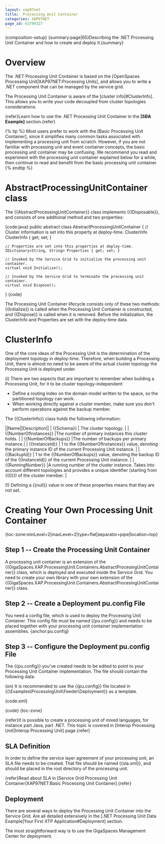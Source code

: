 ```yaml
---
layout: xap97net
title:  Processing Unit Container
categories: XAP97NET
page_id: 63799327
---
```


{composition-setup}
{summary:page|65}Describing the .NET Processing Unit Container and how to create and deploy it.{summary}

# Overview

The .NET Processing Unit Container is based on the [OpenSpaces Processing Unit|XAP97NET:Processing Units], and allows you to write a .NET component that can be managed by the service grid.

The Processing Unit Container is aware of the [cluster info|#ClusterInfo]. This allows you to write your code decoupled from cluster topologies considerations.

{refer}Learn how to use the .NET Processing Unit Container in the **[SBA Example]** section.{refer}


{% tip %}
 Most users prefer to work with the [Basic Processing Unit Container], since it simplifies many common tasks associated with implementing a processing unit from scratch.
However, if you are not familiar with processing unit and event container concepts, the basic processing unit container may be confusing. We recommend you read and experiment with the processing unit container explained below for a while, then continue to read and benefit from the basic processing unit container.
{% endtip %}


# AbstractProcessingUnitContainer class

The {{AbstractProcessingUnitContainer}} class implements {{IDisposable}}, and consists of one additional method and two properties:

{code:java}
public abstract class AbstractProcessingUnitContainer
{
    // Cluster information is set into this property at deploy-time.
    ClusterInfo ClusterInfo { get; set; }

    // Properties are set into this properties at deploy-time.
    IDictionary<String, String> Properties { get; set; }

    // Invoked by the Service Grid to initialize the processing unit container.
    virtual void Initialize();

    // Invoked by the Service Grid to terminate the processing unit container.
    virtual void Dispose();
}
{code}

The Processing Unit Container lifecycle consists only of these two methods: {{Initialize}} is called when the Processing Unit Container is constructed, and {{Dispose}} is called when it is removed. Before the initialization, the ClusterInfo and Properties are set with the deploy-time data.

# ClusterInfo

One of the core ideas of the Processing Unit is the determination of the deployment topology in deploy-time. Therefore, when building a Processing Unit, there is almost no need to be aware of the actual cluster topology the Processing Unit is deployed under.

(i) There are two aspects that are important to remember when building a Processing Unit, for it to be cluster topology-independent:
- Define a routing index on the domain model written to the space, so the partitioned topology can work.
- When working directly against a cluster member, make sure you don't perform operations against the backup member.

The {{ClusterInfo}} class holds the following information:

||Name||Description||
| {{Schema}} | The cluster topology. |
| {{NumberOfInstances}} |The number of primary instances this cluster holds. |
| {{NumberOfBackups}} |The number of backups per primary instance.|
| {{InstanceId}} | 1 to the {{NumberOfInstances}} value, denoting the primary instance ID of the current Processing Unit instance. |
| {{BackupId}} | 1 to the {{NumberOfBackups}} value, denoting the backup ID of the {{InstanceId}} of the current Processing Unit instance. |
| {{RunningNumber}} |A running number of the cluster instance. Takes into account different topologies and provides a unique identifier (starting from {{0}}) of the cluster member. |

(!) Defining a {{null}} value in one of these properties means that they are not set.

# Creating Your Own Processing Unit Container

{toc-zone:minLevel=2|maxLevel=2|type=flat|separator=pipe|location=top}

## Step 1 -- Create the Processing Unit Container

A processing unit container is an extension of the {{GigaSpaces.XAP.ProcessingUnit.Containers.AbstractProcesingUnitContainer}} class, which is deployed and executed inside the Service Grid. You need to create your own library with your own extension of the {{GigaSpaces.XAP.ProcessingUnit.Containers.AbstractProcesingUnitContainer}} class.

## Step 2 -- Create a Deployment pu.config File

You need a config file, which is used to deploy the Processing Unit Container. This config file must be named {{pu.config}} and needs to be placed together with your processing unit container implementation assemblies.
{anchor:pu.config}

## Step 3 -- Configure the Deployment pu.config File

The {{pu.config}} you've created needs to be edited to point to your Processing Unit Container implementation. The file should contain the following data:

(on) It is recommended to use the {{pu.config}} file located in {{<GigaSpaces Root>\Examples\ProcessingUnit\Feeder\Deployment}} as a template.

{code:xml}
<?xml version="1.0" encoding="utf-8" ?>
<configuration>
  <configSections>
    <section name="GigaSpaces.XAP" type="GigaSpaces.XAP.Configuration.GigaSpacesXAPConfiguration, GigaSpaces.Core"/>
  </configSections>
  <appSettings>
    <add key="[customkey1]" value="[customvalue1]"/>
  </appSettings>
  <GigaSpaces.XAP>
    <ProcessingUnitContainer Type="[Assembly Qualified Name]"/>
  </GigaSpaces.XAP>
</configuration>
{code}
{toc-zone}

{refer}It is possible to create a processing unit of mixed languages, for instance part Java, part .NET. This topic is covered in [Interop Processing Unit|Interop Processing Unit] page.{refer}

# SLA Definition

In order to define the service layer agreement of your processing unit, an SLA file needs to be created.
That file should be named {{sla.xml}}, and should be placed in the root directory of the processing unit.

{refer}Read about SLA in [Service Grid Processing Unit Container|XAP97NET:Basic Processing Unit Container].{refer}

# Deployment

There are several ways to deploy the Processing Unit Container into the Service Grid. Are all detailed extensively in the [.NET Processing Unit Data Example|Your First XTP Application#Deployment] section.

The most straightforward way is to use the GigaSpaces Management Center for deployment.